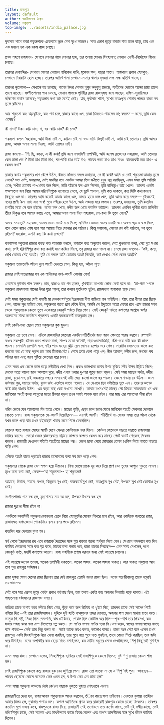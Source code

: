 ```yaml
---
title: রাজপুরে
layout: default
author: অবনীন্দ্রনাথ ঠাকুর
volume: শকুন্তলা
top-image: ../assets/india_palace.jpg
---
```

দুর্বাসার শাপে রাজা শকুন্তলাকে একেবারে ভুলে বেশ সুখে আছেন। সাত ক্রোশ জুড়ে রাজার সাত মহল বাড়ি, তার এক এক মহলে এক এক রকম কাজ চলছে।

প্রথম মহলে রাজসভা- সেখানে সােনার থামে সােনার ছাদ, তার তলায় সােনার সিংহাসন; সেখানে দোষী-নির্দোষের বিচার চলছে।

তারপর দেবমন্দির- সেখানে সােনার দেয়ালে মানিকের পাখি, মুক্তোর ফল, পান্নার পাতা। মাঝখানে প্রকাণ্ড হােমকুণ্ড, সেখানে দিবারাত্রি হােম হচ্ছে। তারপর অতিথিশালা সেখানে সােনার থালায় দুসন্ধ্যা লক্ষ লক্ষ অতিথি খাচ্ছে।

তারপর নৃত্যশালা-- সেখানে নাচ চলেছে, শানের উপর সােনার নূপুর রুনুঝুনু বাজছে, স্ফটিকের দেয়ালে অঙ্গের ছায়া তালে তালে নাচছে। সংগীতশালায় গান চলছে, সােনাব পালঙ্কে পৃথিবীর রাজা রাজাদুষ্মন্ত বসে আছেন, দক্ষিণ-দুয়ারি ঘরে দক্ষিণের বাতাস আসছে; শকুন্তলার কথা তার মনেই নেই। হায়, দুর্বাসার শাপে, সুখের অন্তঃপুরে সােনার পালঙ্কে রাজা সব ভুলে রইলেন।  

আর শকুন্তলা কত ঝড়বৃষ্টিতে, কত পথ চলে, রাজার কাছে এল, রাজা চিনতেও পারলেন না; বললেন – কন্যে, তুমি কেন এসেছ?

কী চাও? টাকা-কড়ি চাও, না, ঘর-বাড়ি চাও? কী চাও?

শকুন্তলা বললে ‘মহারাজ, আমি টাকা চাই না, কড়িও চাই না, ঘড়-বাড়ি কিছুই চাই না, আমি চাই তােমায়। তুমি আমার রাজা, আমার গলায় মালা দিয়েছ, আমি তােমায় চাই।

রাজা বললেন– “ছি ছি, কন্যে, এ কী কথা! তুমি হলে বনবাসিনী তপস্বিনী, আমি হলেম রাজ্যেশ্বর মহারাজা, আমি তােমায় কেন মালা দেব ? টাকা চাও টাকা নাও, ঘর-বাড়ি চাও তাই নাও, গায়ের গহনা চাও তাও নাও। রাজ্যেশ্বরী হতে চাও- এ কেমন কথা?

রাজার কথায় শকুন্তলার প্রাণ কেঁপে উঠল, কঁদতে কাঁদতে বললে মহারাজ, সে কী কথা! আমি যে সেই শকুন্তলা আমায় ভুলে গেলে? মনে নেই, মহারাজা, সেই মাধবীর বনে একদিন আমরা তিন সখীতে গুগুন্ গল্প করছিলুম, এমন সময় তুমি অতিথি এলে; সখীরা তােমায় পা-ধােবার জল দিলে, আমি আঁচলে ফল এনে দিলেম, তুমি হাসিমুখে তাই খেলে। তারপর একটা পদ্মপাতায় জল নিয়ে আমার হরিণশিশুকে খাওয়াতে গেলে, সে ছুটে পালাল, তুমি কত ডাকলে, কত মিষ্টি কথা বললে কিছুতে এল না। তারপর আমি কতেই আমার কাছে এল, আমার হাতে জল খেল, তুমি আদর করে বললে— দুইজনেই বনের প্রাণী কিনা তাই এত ভাব! শুনে সখীরা হেসে উঠল, আমি লজ্জায় মরে গেলাম। তারপর, মহারাজা, তুমি কতদিন তপস্বীর মতাে সে বনে রইলে। বনের ফল খেয়ে, নদীর জল খেয়ে কতদিন কাটালে। তারপর একদিন পূর্ণিমা রাতে মালিনীর তীরে নিকুঞ্জ বনে আমার কাছে এলে, আমার গলায় মালা দিলে মহারাজ, সে-কথা কি ভুলে গেলে?

যাবার সময় তুমি মহারাজ, আমার হাতে আংটি রয়ে দিলে; প্রতিদিন তােমার নামের একটি করে অক্ষর পড়তে বলে দিলে, বলে গেলে নামও শেষ হবে আর আমায় নিতে সােনার রথ পাঠাবে। কিন্তু মহারাজ, সােনার রথ কই পাঠালে, সব ভুলে রইলে? মহারাজ, এমনি করে কি কথা রাখলে?

বনবাসিনী শকুন্তলা রাজার কাছে কত অভিমান করলে, রাজাকে কত অনুযােগ করলে, সেই কুঞ্জবনের কথা, সেই দুই সখীর কথা, সেই হরিণশিশুর কথা কত কথাই মনে করিয়ে দিলে, তবু রাজার মনে পড়ল না। শেষে রাজা বললেন- “কই, কন্যা, দেখি তােমার সেই আংটি। তুমি যে বললে আমি তােমায় আংটি দিয়েছি, কই দেখাও দেখি কেমন আংটি?

শকুন্তলা তাড়াতাড়ি আঁচল খুলে আংটি দেখাতে গেল, কিন্তু হায়, আঁচল শূন্য।

রাজার সেই সাতরাজার ধন এক মানিকের বরণ-আংটি কোথায় গেল!

এতদিনে দুর্বাসার শাপ ফলল। হায়, রাজাও তার পব হলেন, পৃথিবীতে আপনার লােক কেউ রইল না।
‘মা-গঙ্গা!'-বলে শকুন্তলা রাজসভায় শানের উপর ঘুরে পড়ল; তার কপাল ফুটে রক্ত ছুটল, রাজসভায় হাহাকার পড়ে গেল।

সেই সময় শকুন্তলার সেই পাষাণী মা মেনকা স্বর্গপুরে ইন্দ্রসভায় বীণা বাজিয়ে গান গাইছিল। হঠাৎ তার বীণার তার ছিড়ে গেল, গানের সুর হারিয়ে গেল, শকুন্তলার জন্যে প্রাণ কেঁদে উঠল, অমনি সে বিদ্যুতের মতাে মেঘের রথে এসে রাজার সভা থেকে শকুন্তলাকে কোলে তুলে একেবারে হেমকূট পর্বতে নিয়ে গেল।
সেই হেমকূট পর্বতে কশ্যপের আশ্রমে স্বর্গের অঙ্গবাদের মাঝে কতদিনে শকুন্তলার একটি রাজচক্রবর্তী রাজকুমার হল।

সেই কেলি-ভরা ছেলে পেয়ে শকুন্তলার বুক জুড়ল।

শকুন্তলা তাে চলে গেল। এদিকে রাজবাড়ির জেলেরা একদিন শচীতীর্থের জলে জাল ফেলতে আরম্ভ করলে। রূপপালি রঙের সরলপুটি, চাঁদের মতাে পায়রা-চাদা, সাপের মতাে বণিমাই, দাড়াওয়ালা চিংড়ি, কঁঠা-ভরা বাটা কত কী জালে পড়ল। সােনালি রূপােলি মাছে নদীর পাড় মাছের ঝুড়ি য়েন সােনায় রূপােয় ভরে গেল। সারাদিন জেলেদের জালে কত রকমের কত যে মাছ পড়ল তার আর ঠিকানা নেই। শেষে ক্রমে বেলা পড়ে এল; নীল আকাশ, নদীর জল, নগরের পথ আঁধার হয়ে এল; জাল গুটিয়ে জেলেরা ঘরে চলল।

এমন সময় এক জেলে জাল ঘাড়ে নদীতীরে দেখা দিল। প্রকাণ্ড জালখানা মাথার উপর ঘুরিয়ে নদীর উপর উড়িয়ে দিলে; মেঘের মতাে কালাে জাল আকাশে ঘুরে, নদীর এপার ওপার দু-পার জুড়ে জলে পড়ল। সেই সময় মাছের সর্দার, নদীর রাজা, বুড়াে মাছ রুই অন্ধকারে সন্ধ্যার সময় সেই নদী-ঘেরা কালাে জালে ধরা পড়ল। জেলে পাড়ায় রব উঠল— জাল কাটবার গুরু, মাছের সর্দার, বুড়াে রুই এতদিনে জালে পড়েছে। যে যেখানে ছিল নদীতীরে ছুটে এল। তারপর অনেক কষ্টে মাছ ডাঙায় উঠল। এত বড়াে মাছ কেউ কখনাে দেখেনি। আবার যখন সেই মাছের পেট চিরতে সাতরাজার ধন এক মানিকের আংটি জ্বলন্ত আগুনের মতাে ঠিকরে পড়ল তখন সবাই অবাক হয়ে রইল। যার মাছ ৩ার আনন্দের সীমা রইল না।

গরিব জেলে যেন আকাশের চাঁদ হাতে পেলে। মাছের ঝুড়ি, ছেড়া জাল জলে ফেলে মানিকের আংটি সেকরার দোকানে বেচতে চলল। রাজ শকুন্তলাকে যে-আংটি দিয়েছিলেন— এ সেই আংটি। শচীতীর্থে গা-ধােবার সময় তার আঁচল থেকে যখন জলে পড়ে যায় তখন রুইমাছটা খাবার ভেবে গিলে ফেলেছিল।

জেলের হাতে রাজার মােহর আংটি দেখে সেকরা কোটালকে খবর দিলে। কোটাল জেলেকে মারতে মারতে রাজসভায় হাজির করলে। বেচারা জেলে রাজদরবারে দাড়িয়ে কাপতে কাপতে কেমন করে মাছের পেটে আংটি পেয়েছে নিবেদন করলে।
রাজমন্ত্রী দেখলেন সত্যিই আংটিতে মাছের গন্ধ। জেলে ছাড়া পেয়ে মােহরের তােড়া বখশিশ নিয়ে নাচতে নাচতে বাড়ি গেল।

এদিকে আংটি হাতে পড়তেই রাজার তপােবনের কথা সব মনে পড়ে গেল।

শকুন্তলার শােকে রাজা যেন পাগল হয়ে উঠলেন। বিনা দোষে তাকে দূর করে দিয়ে প্রাণ যেন তুষের আগুনে পুড়তে লাগল। মুখে অন্য কথা নেই, কেবল—‘হা শকুন্তলা!-- হা শকুন্তলা!

আহারে, বিহারে, শয়নে, স্বপনে, কিছুতে সুখ নেই; রাজকার্যে সুখ নেই, অন্তঃপুরে সুখ নেই, উপবনে সুখ নেই কোথাও মুখ নেই।

সংগীতশালায় গান বন্ধ হল, নৃত্যশালায় নাচ বন্ধ হল, উপবনে উৎসব বন্ধ হল।

রাজার দুঃখের সীমা রইল না।

একদিকে বনবাসিনী শকুন্তলা কোলভরা ছেলে নিয়ে হেমকূটের সােনার শিখরে বসে রইল, আর একদিকে জগতের রাজা, রাজাদুষ্মন্ত জগৎজোড়া শােক নিয়ে ধূলায় ধূসর পড়ে রইলেন।

কতদিন পরে দেবতার কৃপা হল।

স্বর্গ থেকে ইন্দ্রদেবের রথ এসে রাজাকে দৈত্যদের সঙ্গে যুদ্ধ করবার জন্যে স্বর্গপুরে নিয়ে গেল। সেখানে নন্দনবনে কত দিন কাটিয়ে দৈত্যদের সঙ্গে কত যুদ্ধ করে, মায়ের মালা গলায় পবে, রাজা রাজ্যে ফিরছেন— এমন সময় দেখলেন, পথে হেমকূট পর্বত, মহর্ষি কশ্যপের আশ্রম। রাজা মহর্ষিকে প্রণাম করবার জন্য সেই আশ্রমে চললেন।

এই আশ্রমে অনেক তাপস, অনেক তপস্বিনী থাকতেন, অনেক অপ্সর, অনেক অপ্সরা থাকত। আর থাকত শকুন্তলা আব তাব পুত্র রাজপুত্র সর্বদমন।

রাজা দুষ্মন্ত যেমন দেশের রাজা ছিলেন তার সেই রাজপুত্র তেমনি বনের রাজা ছিল। বনের যত জীবজন্তু তাকে বড়োই ভালােবাসত।

সেই বনে সাত ক্রোশ জুড়ে একটা প্রকাণ্ড কটগাছ ছিল, তার তলায় একটা কাণ্ড অজগর দিনরাত্রি পড়ে থাকত। এই গাছতলায় সর্বদমনের রাজসভা বসত।

হাতিরা তাকে মাথায় করে নদীতে নিয়ে যেত, গুঁড়ে করে জল ছিটিয়ে গা ধুইয়ে দিত, তারপর তাকে সেই সাপের পিঠে বসিয়ে দিত -এই তার রাজসিংহাসন। দুদিকে দুই হাতি পদ্মফুলের চামর দোলাত, অজগর ফণা মেলে মাথায় ছাতা ধরত। ভালুক ছি মন্ত্রী, সিংহ ছিল সেনাপতি, বাঘ চৌকিদার, শেয়াল ছিল কোটাল আর ছিল—শুক-পাখি তার প্রিয়সখা, কত মজার মজার কথা বলা দেশ-বিদেশের গল্প করত। সে পাখির বাসায় পাখির ছানা নি খেলা করত, বাঘের বাসায় বাঘের কাছে বসে থাকত— কেউ তার কিছু বলত না। সবাই তাকে ভয়ও করত, ভালােও বাসত।
রাজা যখন সেই বনে এলেন তখন রাজপুত্র একটা সিংহশিশুকে নিয়ে খেলা করছিল, তার মুখে হাত পুবে দাত গুনছিল, তাবে কোলে পিঠে করছিল, তাব জটা ধরে টানছিল। বনের তপস্বিনীর কত ছেড়ে দিতে বলছিলেন, কত মাটির ময়ুরের লােভ দেখাচ্ছিলেন, শিশু কিছুতেই শুনছিল না।

এমন সময় রাজ। সেখানে এলেন, সিংহশিশুকে ছাড়িয়ে সেই বাজশিশুকে কোলে নিলেন; দুষ্ট শিশু রাজার কোলে শান্ত হল।

সেই রাজশিশুকে কোলে করে রাজার বুক যেন জুছিয়ে গেল। রাজা তো জানেন না যে এ শিশু 'বই পুত্র। ভাবছেন— পারের ছেলেকে কোলে কবে মন কেন এমন হল, ব উপর কেন এত মায়া হল?

এমন সময় শকুন্তলা অঞ্চলের নিধি কে'লে বাছাকে খুজতে খুজাত সেইখানে এলেন।

রাজারানীতে দেখা হল, রাজা আবাব শকুন্তলাকে আদর করলেন, তঁাব কাছে ক্ষমা চাইলেন। দেবতার কৃপায় এতদিনে আবার মিলন হল, দুবাসার শাপান্ত হল। কশ্যপ অদিতিকে প্রণাম করে রাজারানী রাজপুত্র কোলে রাজ্যে ফিবলেন।
তাৰপর কতদিন মুখে বাজত্ব কবে, বাজপুত্রকে রাজ্য দিয়ে, রাজারানী সেই তপােবনে তাত কণেৰ কাছে, সেই দুই সখীর কাছে, সেই হরিণশিশুর কাছে, সেই সহকার এবং মাধবীলতাব কাছে ফিরে গেলেন এবং তাপস তাপসীদের সঙ্গে সুখে জীবন কাটিয়ে দিলেন।
